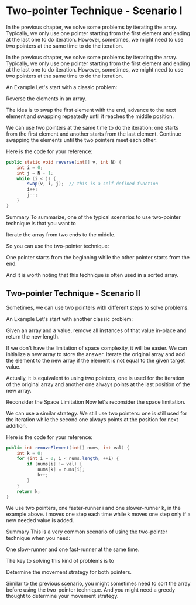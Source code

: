 # Two-pointer Technique - Scenario I

In the previous chapter, we solve some problems by iterating the array. 
Typically, we only use one pointer starting from the first element and ending at the last one to do iteration. 
However, sometimes, we might need to use two pointers at the same time to do the iteration.

In the previous chapter, we solve some problems by iterating the array. Typically, we only use one pointer starting from the first element and ending at the last one to do iteration. However, sometimes, we might need to use two pointers at the same time to do the iteration.



An Example
Let's start with a classic problem:

Reverse the elements in an array.

The idea is to swap the first element with the end, advance to the next element and swapping repeatedly until it reaches the middle position.

We can use two pointers at the same time to do the iteration: one starts from the first element and another starts from the last element. Continue swapping the elements until the two pointers meet each other.

Here is the code for your reference:

```java
public static void reverse(int[] v, int N) {
    int i = 0;
    int j = N - 1;
    while (i < j) {
        swap(v, i, j);  // this is a self-defined function
        i++;
        j--;
    }
}

```

Summary
To summarize, one of the typical scenarios to use two-pointer technique is that you want to

Iterate the array from two ends to the middle.

So you can use the two-pointer technique:

One pointer starts from the beginning while the other pointer starts from the end.

And it is worth noting that this technique is often used in a sorted array.


## Two-pointer Technique - Scenario II
Sometimes, we can use two pointers with different steps to solve problems.



An Example
Let's start with another classic problem:

Given an array and a value, remove all instances of that value in-place and return the new length.

If we don't have the limitation of space complexity, it will be easier. We can initialize a new array to store the answer. Iterate the original array and add the element to the new array if the element is not equal to the given target value.

Actually, it is equivalent to using two pointers, one is used for the iteration of the original array and another one always points at the last position of the new array.



Reconsider the Space Limitation
Now let's reconsider the space limitation.

We can use a similar strategy. We still use two pointers: one is still used for the iteration while the second one always points at the position for next addition.

Here is the code for your reference:

```java
public int removeElement(int[] nums, int val) {
    int k = 0;
    for (int i = 0; i < nums.length; ++i) {
        if (nums[i] != val) {
            nums[k] = nums[i];
            k++;
        }
    }
    return k;
}
```

We use two pointers, one faster-runner i and one slower-runner k, in the example above. i moves one step each time while k moves one step only if a new needed value is added.



Summary
This is a very common scenario of using the two-pointer technique when you need:

One slow-runner and one fast-runner at the same time.

The key to solving this kind of problems is to

Determine the movement strategy for both pointers.

Similar to the previous scenario, you might sometimes need to sort the array before using the two-pointer technique. And you might need a greedy thought to determine your movement strategy.

